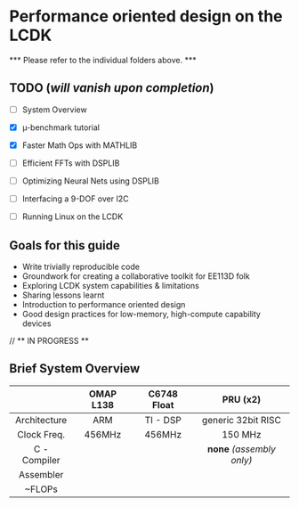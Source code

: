 # Performance oriented design on the LCDK

*** Please refer to the individual folders above. ***

## TODO (*will vanish upon completion*)
* [ ] System Overview
* [x] µ-benchmark tutorial
* [x] Faster Math Ops with MATHLIB
* [ ] Efficient FFTs with DSPLIB
* [ ] Optimizing Neural Nets using DSPLIB
* [ ] Interfacing a 9-DOF over I2C
* [ ] Running Linux on the LCDK



## Goals for this guide
* Write trivially reproducible code
* Groundwork for creating a collaborative toolkit  for EE113D folk
* Exploring LCDK system capabilities & limitations
* Sharing lessons learnt
* Introduction to performance oriented design
* Good design practices for low-memory, high-compute capability devices


// ** IN PROGRESS **
## Brief System Overview

|               |   OMAP L138  |  C6748 Float  |   PRU (x2)   |
|:-------------:|:------------:|:-------------:|:------------:|
|  Architecture |     ARM      |    TI - DSP   | generic 32bit RISC  |
|  Clock Freq.  | 456MHz  |  456MHz | 150 MHz |
|  C - Compiler     |   |   | **none** *(assembly only)* |
|  Assembler    ||   |   |   
|    ~FLOPs      |||||
